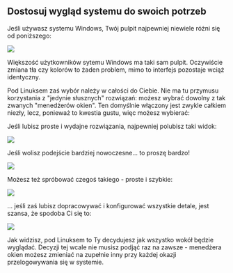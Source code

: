﻿

<div id="corps">

<h2>Dostosuj wygląd systemu do swoich potrzeb</h2>

Jeśli używasz systemu Windows, Twój pulpit najpewniej niewiele
różni się od poniższego:

<img src="Images/windows_vista.jpg" />

Większość użytkowników sytemu Windows ma taki sam pulpit. Oczywiście zmiana
tła czy kolorów to żaden problem, mimo to interfejs pozostaje wciąż
identyczny.

Pod Linuksem zaś wybór należy w całości do Ciebie. Nie ma tu przymusu
korzystania z "jedynie słusznych" rozwiązań: możesz wybrać dowolny
z tak zwanych "menedżerów okien". Ten domyślnie włączony jest zwykle
całkiem niezły, lecz, ponieważ to kwestia gustu, więc możesz wybierać:

 Jeśli lubisz proste i wydajne rozwiązania, najpewniej polubisz taki
widok:

<img src="Images/ubuntu.jpg"/>

Jeśli wolisz podejście bardziej nowoczesne... to proszę bardzo!

<img src="Images/kde.png" />

Możesz też spróbować czegoś takiego - proste i szybkie:

<img src="Images/xfce.jpg" />

... jeśli zaś lubisz dopracowywać i konfigurować wszystkie detale,
jest szansa, że spodoba Ci się to:

<img src="Images/wm.jpg" />

Jak widzisz, pod Linuksem to Ty decydujesz jak wszystko wokół będzie
wyglądać. Decyzji tej wcale nie musisz podjąć raz na zawsze - menedżera
okien możesz zmieniać na zupełnie inny przy każdej okazji przelogowywania
się w systemie.

</div>


